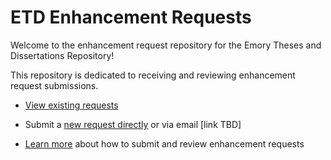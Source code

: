 # ETD Enhancement Requests

Welcome to the enhancement request repository for the Emory Theses and Dissertations Repository! 

This repository is dedicated to receiving and reviewing enhancement request submissions. 

* [View existing requests](https://github.com/orgs/emory-libraries/projects/4)

* Submit a [new request directly](https://github.com/emory-libraries/etd-enhance/issues/new?assignees=&labels=&template=feature_request.md&title=) or via email [link TBD]

* [Learn more](https://github.com/emory-libraries/product-enhance/wiki) about how to submit and review enhancement requests


